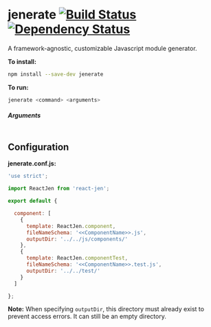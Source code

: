 # jenerate [![Build Status](https://travis-ci.org/jeneratejs/jenerate.svg)](https://travis-ci.org/jeneratejs/jenerate) [![Dependency Status](https://david-dm.org/jeneratejs/jenerate.svg)](https://david-dm.org/jeneratejs/jenerate)

A framework-agnostic, customizable Javascript module generator.


**To install:**
```bash
npm install --save-dev jenerate
```

**To run:**
```bash
jenerate <command> <arguments>
```

##### Arguments

```bash

```

## Configuration

**jenerate.conf.js:**
```js
'use strict';

import ReactJen from 'react-jen';

export default {

  component: [
    {
      template: ReactJen.component,
      fileNameSchema: '<<ComponentName>>.js',
      outputDir: '../../js/components/'
    },
    {
      template: ReactJen.componentTest,
      fileNameSchema: '<<ComponentName>>.test.js',
      outputDir: '../../test/'
    }
  ]

};
```

**Note:** When specifying `outputDir`, this directory must already exist to prevent access errors. It can still be an empty directory.

